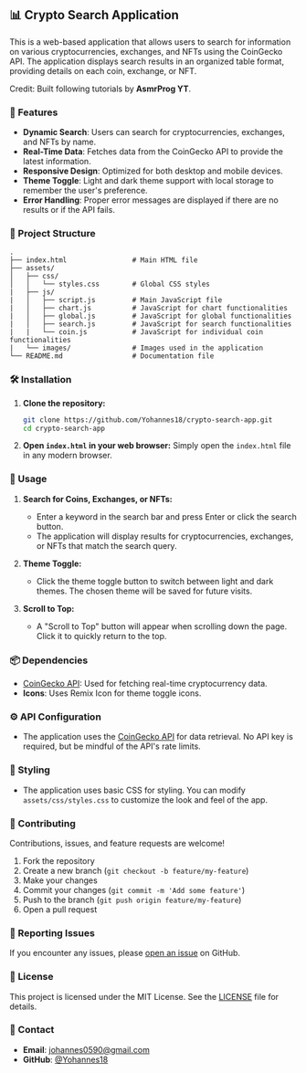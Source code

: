 ## 📊 Crypto Search Application

This is a web-based application that allows users to search for information on various cryptocurrencies, exchanges, and NFTs using the CoinGecko API. The application displays search results in an organized table format, providing details on each coin, exchange, or NFT. 

Credit: Built following tutorials by **AsmrProg YT**.

### 🚀 Features

- **Dynamic Search**: Users can search for cryptocurrencies, exchanges, and NFTs by name.
- **Real-Time Data**: Fetches data from the CoinGecko API to provide the latest information.
- **Responsive Design**: Optimized for both desktop and mobile devices.
- **Theme Toggle**: Light and dark theme support with local storage to remember the user's preference.
- **Error Handling**: Proper error messages are displayed if there are no results or if the API fails.

### 📂 Project Structure

```
.
├── index.html                # Main HTML file
├── assets/
│   ├── css/
│   │   └── styles.css        # Global CSS styles
|   ├── js/
|   │   ├── script.js         # Main JavaScript file
|   │   ├── chart.js          # JavaScript for chart functionalities
|   │   ├── global.js         # JavaScript for global functionalities
|   │   ├── search.js         # JavaScript for search functionalities
|   |   └── coin.js           # JavaScript for individual coin functionalities
|   └── images/               # Images used in the application
└── README.md                 # Documentation file
```

### 🛠️ Installation

1. **Clone the repository:**
   ```bash
   git clone https://github.com/Yohannes18/crypto-search-app.git
   cd crypto-search-app
   ```

2. **Open `index.html` in your web browser:**
   Simply open the `index.html` file in any modern browser.

### 📝 Usage

1. **Search for Coins, Exchanges, or NFTs:**
   - Enter a keyword in the search bar and press Enter or click the search button.
   - The application will display results for cryptocurrencies, exchanges, or NFTs that match the search query.

2. **Theme Toggle:**
   - Click the theme toggle button to switch between light and dark themes. The chosen theme will be saved for future visits.

3. **Scroll to Top:**
   - A "Scroll to Top" button will appear when scrolling down the page. Click it to quickly return to the top.

### 📦 Dependencies

- [CoinGecko API](https://www.coingecko.com/en/api): Used for fetching real-time cryptocurrency data.
- **Icons**: Uses Remix Icon for theme toggle icons.
  
### ⚙️ API Configuration

- The application uses the [CoinGecko API](https://www.coingecko.com/en/api) for data retrieval. No API key is required, but be mindful of the API's rate limits.

### 🎨 Styling

- The application uses basic CSS for styling. You can modify `assets/css/styles.css` to customize the look and feel of the app.

### 🤝 Contributing

Contributions, issues, and feature requests are welcome!

1. Fork the repository
2. Create a new branch (`git checkout -b feature/my-feature`)
3. Make your changes
4. Commit your changes (`git commit -m 'Add some feature'`)
5. Push to the branch (`git push origin feature/my-feature`)
6. Open a pull request

### 🐛 Reporting Issues

If you encounter any issues, please [open an issue](https://github.com/Yohannes18/crypto-search-app/issues) on GitHub.

### 📄 License

This project is licensed under the MIT License. See the [LICENSE](LICENSE) file for details.

### 💬 Contact

- **Email**: johannes0590@gmail.com
- **GitHub**: [@Yohannes18](https://github.com/Yohannes18)
